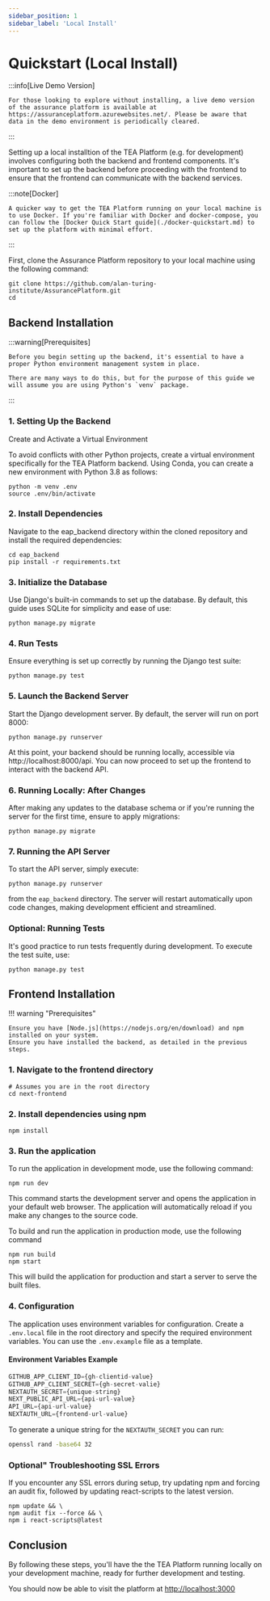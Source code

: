```yaml
---
sidebar_position: 1
sidebar_label: 'Local Install'
---
```


# Quickstart (Local Install)

:::info[Live Demo Version]

    For those looking to explore without installing, a live demo version of the assurance platform is available at https://assuranceplatform.azurewebsites.net/. Please be aware that data in the demo environment is periodically cleared.

:::

Setting up a local installtion of the TEA Platform (e.g. for development) involves configuring both the backend and frontend components. It's important to set up the backend before proceeding with the frontend to ensure that the frontend can communicate with the backend services.

:::note[Docker]

    A quicker way to get the TEA Platform running on your local machine is to use Docker. If you're familiar with Docker and docker-compose, you can follow the [Docker Quick Start guide](./docker-quickstart.md) to set up the platform with minimal effort.

:::

First, clone the Assurance Platform repository to your local machine using the following command:

```shell
git clone https://github.com/alan-turing-institute/AssurancePlatform.git
cd
```

## Backend Installation

:::warning[Prerequisites]

    Before you begin setting up the backend, it's essential to have a proper Python environment management system in place.

    There are many ways to do this, but for the purpose of this guide we will assume you are using Python's `venv` package.

::: 

### 1. Setting Up the Backend

Create and Activate a Virtual Environment

To avoid conflicts with other Python projects, create a virtual environment specifically for the TEA Platform backend. Using Conda, you can create a new environment with Python 3.8 as follows:

```shell
python -m venv .env
source .env/bin/activate
```

### 2. Install Dependencies

Navigate to the eap_backend directory within the cloned repository and install the required dependencies:

```shell
cd eap_backend
pip install -r requirements.txt
```

### 3. Initialize the Database

Use Django's built-in commands to set up the database. By default, this guide uses SQLite for simplicity and ease of use:

```shell
python manage.py migrate
```

### 4. Run Tests

Ensure everything is set up correctly by running the Django test suite:

```shell
python manage.py test
```

### 5. Launch the Backend Server

Start the Django development server. By default, the server will run on port 8000:

```shell
python manage.py runserver
```

At this point, your backend should be running locally, accessible via http://localhost:8000/api. You can now proceed to set up the frontend to interact with the backend API.

### 6. Running Locally: After Changes

After making any updates to the database schema or if you're running the server for the first time, ensure to apply migrations:

```shell
python manage.py migrate
```

### 7. Running the API Server

To start the API server, simply execute:

```shell
python manage.py runserver
```

from the `eap_backend` directory. The server will restart automatically upon code changes, making development efficient and streamlined.

### Optional: Running Tests

It's good practice to run tests frequently during development. To execute the test suite, use:

```shell
python manage.py test
```

## Frontend Installation

!!! warning "Prerequisites"

    Ensure you have [Node.js](https://nodejs.org/en/download) and npm installed on your system.
    Ensure you have installed the backend, as detailed in the previous steps.

### 1. Navigate to the frontend directory

```shell
# Assumes you are in the root directory
cd next-frontend
```

### 2. Install dependencies using npm

```shell
npm install
```

### 3. Run the application

To run the application in development mode, use the following command:

```shell
npm run dev
```

This command starts the development server and opens the application in your default web browser. The application will automatically reload if you make any changes to the source code.

To build and run the application in production mode, use the following command

```shell
npm run build
npm start
```

This will build the application for production and start a server to serve the built files.

### 4. Configuration

The application uses environment variables for configuration. Create a `.env.local` file in the root directory and specify the required environment variables. You can use the `.env.example` file as a template.

#### Environment Variables Example

```js
GITHUB_APP_CLIENT_ID={gh-clientid-value}
GITHUB_APP_CLIENT_SECRET={gh-secret-valie}
NEXTAUTH_SECRET={unique-string}
NEXT_PUBLIC_API_URL={api-url-value}
API_URL={api-url-value}
NEXTAUTH_URL={frontend-url-value}
```

To generate a unique string for the `NEXTAUTH_SECRET` you can run:

```bash
openssl rand -base64 32
```

### Optional" Troubleshooting SSL Errors

If you encounter any SSL errors during setup, try updating npm and forcing an audit fix, followed by updating react-scripts to the latest version.

```shell
npm update && \
npm audit fix --force && \
npm i react-scripts@latest
```

## Conclusion

By following these steps, you'll have the the TEA Platform running locally on your development machine, ready for further development and testing.

You should now be able to visit the platform at [http://localhost:3000](http://localhost:3000)
